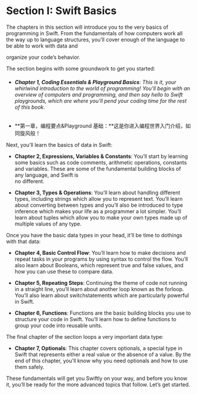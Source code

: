 # Section I: Swift Basics

The chapters in this section will introduce you to the very basics of programming in Swift. From the fundamentals of how computers work all the way up to language structures, you’ll cover enough of the language to be able to work with data and

organize your code’s behavior.

The section begins with some groundwork to get you started:

* ###### **Chapter 1, Coding Essentials & Playground Basics**: This is it, your whirlwind introduction to the world of programming! You’ll begin with an overview of computers and programming, and then say hello to Swift playgrounds, which are where you’ll pend your coding time for the rest of this book.
* **第一章，编程要点&Playground 基础：**这是你进入编程世界入门介绍，如同旋风般！

Next, you’ll learn the basics of data in Swift:

* **Chapter 2, Expressions, Variables & Constants**: You’ll start by learning some basics such as code comments, arithmetic operations, constants and variables. These are some of the fundamental building blocks of any language, and Swift is  
  no different.

* **Chapter 3, Types & Operations**: You’ll learn about handling different types, including strings which allow you to represent text. You’ll learn about converting between types and you’ll also be introduced to type inference which makes your life as a programmer a lot simpler. You’ll learn about tuples which allow you to make your own types made up of multiple values of any type.

Once you have the basic data types in your head, it’ll be time to dothings with that data:

* **Chapter 4, Basic Control Flow**: You’ll learn how to make decisions and repeat tasks in your programs by using syntax to control the flow. You’ll also learn about Booleans, which represent true and false values, and how you can use these to compare data.

* **Chapter 5, Repeating Steps**: Continuing the theme of code not running in a straight line, you’ll learn about another loop known as the forloop. You’ll also learn about switchstatements which are particularly powerful in Swift.

* **Chapter 6, Functions**: Functions are the basic building blocks you use to structure your code in Swift. You’ll learn how to define functions to group your code into reusable units.

The final chapter of the section loops a very important data type:

* **Chapter 7, Optionals**: This chapter covers optionals, a special type in Swift that represents either a real value or the absence of a value. By the end of this chapter, you’ll know why you need optionals and how to use them safely.

These fundamentals will get you Swiftly on your way, and before you know it, you’ll be ready for the more advanced topics that follow. Let’s get started.

